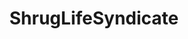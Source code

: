 ---
title: ShrugLifeSyndicate
crosslinks:
- Psychonaut
- sorceryofthespectacle
- C_S_T
- Drugs
- occult
- awakened
- holofractal
- conspiracy
- DigitalCartel
- RationalPsychonaut
- Echerdex
- Stargnoc
- LSD
- ShrugLyfeSyndicate
- zen
- autotldr
- ImagesOfThe1950s
- ChildrenOfTheLight
- MonaLeslie
- philosophy
---